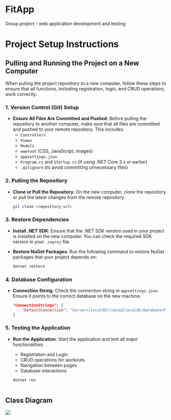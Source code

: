# FitApp
 Group project - web application development and testing
# Project Setup Instructions

## Pulling and Running the Project on a New Computer

When pulling the project repository to a new computer, follow these steps to ensure that all functions, including registration, login, and CRUD operations, work correctly.

### 1. Version Control (Git) Setup

- **Ensure All Files Are Committed and Pushed**: Before pulling the repository to another computer, make sure that all files are committed and pushed to your remote repository. This includes:
  - `Controllers`
  - `Views`
  - `Models`
  - `wwwroot` (CSS, JavaScript, images)
  - `appsettings.json`
  - `Program.cs` and `Startup.cs` (if using .NET Core 3.x or earlier)
  - `.gitignore` (to avoid committing unnecessary files)

### 2. Pulling the Repository

- **Clone or Pull the Repository**: On the new computer, clone the repository or pull the latest changes from the remote repository.

  ```bash
  git clone <repository-url>

### 3. Restore Dependencies

- **Install .NET SDK**: Ensure that the .NET SDK version used in your project is installed on the new computer. You can check the required SDK version in your `.csproj` file.
  
- **Restore NuGet Packages**: Run the following command to restore NuGet packages that your project depends on:

  ```bash
  dotnet restore

### 4. Database Configuration

- **Connection String**: Check the connection string in `appsettings.json`. Ensure it points to the correct database on the new machine.

  ```json
  "ConnectionStrings": {
      "DefaultConnection": "Server=(localdb)\\mssqllocaldb;Database=FitAppDb;Trusted_Connection=True;MultipleActiveResultSets=true"
  }

### 5. Testing the Application

- **Run the Application**: Start the application and test all major functionalities:
  
  - Registration and Login
  - CRUD operations for workouts
  - Navigation between pages
  - Database interactions

  ```bash
  dotnet run
  


## Class Diagram
![](ClassDiagram/Fithub-UMLClassDiagram.jpg)


